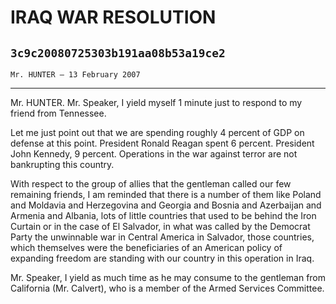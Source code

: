 # IRAQ WAR RESOLUTION
## `3c9c20080725303b191aa08b53a19ce2`
`Mr. HUNTER — 13 February 2007`

---


Mr. HUNTER. Mr. Speaker, I yield myself 1 minute just to respond to 
my friend from Tennessee.

Let me just point out that we are spending roughly 4 percent of GDP 
on defense at this point. President Ronald Reagan spent 6 percent. 
President John Kennedy, 9 percent. Operations in the war against terror 
are not bankrupting this country.

With respect to the group of allies that the gentleman called our few 
remaining friends, I am reminded that there is a number of them like 
Poland and Moldavia and Herzegovina and Georgia and Bosnia and 
Azerbaijan and Armenia and Albania, lots of little countries that used 
to be behind the Iron Curtain or in the case of El Salvador, in what 
was called by the Democrat Party the unwinnable war in Central America 
in Salvador, those countries, which themselves were the beneficiaries 
of an American policy of expanding freedom are standing with our 
country in this operation in Iraq.

Mr. Speaker, I yield as much time as he may consume to the gentleman 
from California (Mr. Calvert), who is a member of the Armed Services 
Committee.